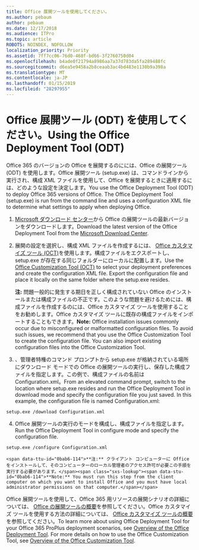 ```yaml
---
title: Office 展開ツールを使用してください。
ms.author: pebaum
author: pebaum
ms.date: 12/17/2018
ms.audience: ITPro
ms.topic: article
ROBOTS: NOINDEX, NOFOLLOW
localization_priority: Priority
ms.assetid: 7ff7cc06-76d0-468f-bd66-3f2760750d04
ms.openlocfilehash: b4ade0f21794a8986aa7a37d783da5fa289488fc
ms.sourcegitcommit: d6ea5e9458a2b8ceaab3ac4bd483e1130b9a398a
ms.translationtype: MT
ms.contentlocale: ja-JP
ms.lasthandoff: 01/15/2019
ms.locfileid: "28297955"
---
```

# <a name="using-the-office-deployment-tool-odt"></a><span data-ttu-id="0bab6-102">Office 展開ツール (ODT) を使用してください。</span><span class="sxs-lookup"><span data-stu-id="0bab6-102">Using the Office Deployment Tool (ODT)</span></span>

<span data-ttu-id="0bab6-p101">Office 365 のバージョンの Office を展開するのにには、Office の展開ツール (ODT) を使用します。Office 展開ツール (setup.exe) は、コマンドラインから実行され、構成 XML ファイルを使用して、Office を展開するときに適用するには、どのような設定を決定します。</span><span class="sxs-lookup"><span data-stu-id="0bab6-p101">You use the Office Deployment Tool (ODT) to deploy Office 365 versions of Office. The Office Deployment Tool (setup.exe) is run from the command line and uses a configuration XML file to determine what settings to apply when deploying Office.</span></span>
  
1. <span data-ttu-id="0bab6-105">[Microsoft ダウンロード センター](http://go.microsoft.com/fwlink/p/?LinkID=626065)から Office の展開ツールの最新バージョンをダウンロードします。</span><span class="sxs-lookup"><span data-stu-id="0bab6-105">Download the latest version of the Office Deployment Tool from the [Microsoft Download Center](http://go.microsoft.com/fwlink/p/?LinkID=626065).</span></span>
    
2. <span data-ttu-id="0bab6-p102">展開の設定を選択し、構成 XML ファイルを作成するには、 [Office カスタマイズ ツール (OCT)](https://config.office.com)を使用します。構成ファイルをエクスポートし、setup.exe が存在する同じフォルダーにローカルに配置します。</span><span class="sxs-lookup"><span data-stu-id="0bab6-p102">Use the [Office Customization Tool (OCT)](https://config.office.com) to select your deployment preferences and create the configuration XML file. Export the configuration file and place it locally on the same folder where the setup.exe resides.</span></span> 
    
    <span data-ttu-id="0bab6-p103">**注:** 問題一般的に発生する期日を正しく構成されていない Office のインストールまたは構成ファイルの不正です。このような問題を避けるためには、構成ファイルを作成するのには、Office カスタマイズ ツールを使用することをお勧めします。Office カスタマイズ ツールに既存の構成ファイルをインポートすることもできます。</span><span class="sxs-lookup"><span data-stu-id="0bab6-p103">**Note:** Office installation issues commonly occur due to misconfigured or malformatted configuration files. To avoid such issues, we recommend that you use the Office Customization Tool to create the configuration file. You can also import existing configuration files into the Office Customization Tool.</span></span> 
    
3. <span data-ttu-id="0bab6-p104">、管理者特権のコマンド プロンプトから setup.exe が格納されている場所にダウンロード モードでの Office の展開ツールの実行し、保存した構成ファイルを指定します。この例で、構成ファイルの名前は Configuration.xml。</span><span class="sxs-lookup"><span data-stu-id="0bab6-p104">From an elevated command prompt, switch to the location where setup.exe resides and run the Office Deployment Tool in download mode and specify the configuration file you just saved. In this example, the configuration file is named Configuration.xml:</span></span>
    
  ```
  setup.exe /download Configuration.xml  
  ```

4. <span data-ttu-id="0bab6-113">Office 展開ツールの実行のモードを構成し、構成ファイルを指定します。</span><span class="sxs-lookup"><span data-stu-id="0bab6-113">Run the Office Deployment Tool in configure mode and specify the configuration file.</span></span>
    
  ```
  setup.exe /configure Configuration.xml
  ```

    <span data-ttu-id="0bab6-114">**注:** クライアント コンピューターに Office をインストールして、そのコンピューターのローカル管理者のアクセス許可が必要この手順を実行する必要があります。</span><span class="sxs-lookup"><span data-stu-id="0bab6-114">**Note:** You must run this step from the client computer on which you want to install Office and you must have local administrator permissions on that computer.</span></span> 
    
<span data-ttu-id="0bab6-p105">Office 展開ツールを使用して、Office 365 用リソースの展開シナリオの詳細については、 [Office の展開ツールの概要](https://docs.microsoft.com/deployoffice/overview-of-the-office-2016-deployment-tool)を参照してください。Office カスタマイズ ツールを使用する方法の詳細については、 [Office カスタマイズ ツールの概要](https://docs.microsoft.com/DeployOffice/overview-of-the-office-customization-tool-for-click-to-run)を参照してください。</span><span class="sxs-lookup"><span data-stu-id="0bab6-p105">To learn more about using Office Deployment Tool for your Office 365 ProPlus deployment scenarios, see [Overview of the Office Deployment Tool](https://docs.microsoft.com/deployoffice/overview-of-the-office-2016-deployment-tool). For more details on how to use the Office Customization Tool, see [Overview of the Office Customization Tool](https://docs.microsoft.com/DeployOffice/overview-of-the-office-customization-tool-for-click-to-run).</span></span>
  

